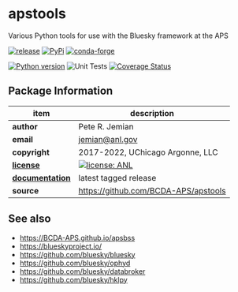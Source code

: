 # apstools

Various Python tools for use with the Bluesky framework at the APS

[![release](https://img.shields.io/github/release/BCDA-APS/apstools.svg)](https://github.com/BCDA-APS/apstools/releases)
[![PyPi](https://img.shields.io/pypi/v/apstools.svg)](https://pypi.python.org/pypi/apstools)
[![conda-forge](https://img.shields.io/conda/vn/conda-forge/apstools)](https://anaconda.org/conda-forge/apstools)

[![Python version](https://img.shields.io/pypi/pyversions/apstools.svg)](https://pypi.python.org/pypi/apstools)
![Unit Tests](https://github.com/BCDA-APS/apstools/workflows/Unit%20Tests/badge.svg)
[![Coverage Status](https://coveralls.io/repos/github/BCDA-APS/apstools/badge.svg?branch=main)](https://coveralls.io/github/BCDA-APS/apstools?branch=main)


## Package Information

item              | description
------------------|--------------------------------
**author**        | Pete R. Jemian
**email**         | jemian@anl.gov
**copyright**     | 2017-2022, UChicago Argonne, LLC
[**license**](LICENSE.txt) | [![license: ANL](https://img.shields.io/badge/license-ANL-brightgreen)](LICENSE.txt)
[**documentation**](https://bcda-aps.github.io/apstools/) | latest tagged release
**source**        | https://github.com/BCDA-APS/apstools


## See also
* https://BCDA-APS.github.io/apsbss
* https://blueskyproject.io/
* https://github.com/bluesky/bluesky
* https://github.com/bluesky/ophyd
* https://github.com/bluesky/databroker
* https://github.com/bluesky/hklpy
